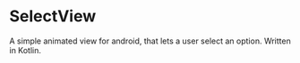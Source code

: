 # SelectView
A simple animated view for android, that lets a user select an option. Written in Kotlin.
